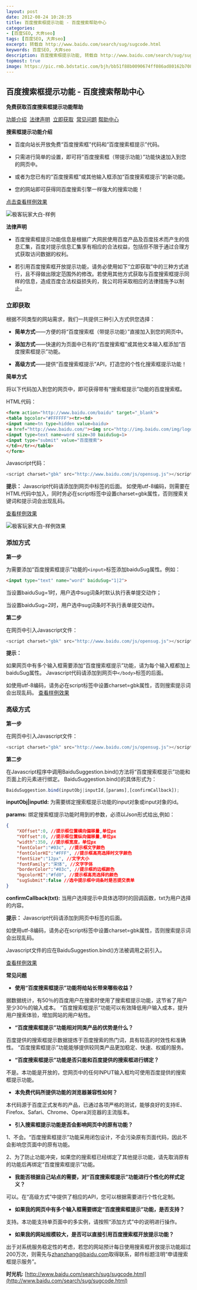 ```yaml
---
layout: post
date: 2012-08-24 10:28:35
title: 百度搜索框提示功能 - 百度搜索帮助中心
categories:
- [百度SEO, 大奔seo]
tags: [百度SEO, 大奔seo]
excerpt: 转载自 http://www.baidu.com/search/sug/sugcode.html
keywords: 百度SEO, 大奔seo
description: 百度搜索框提示功能, 转载自 http://www.baidu.com/search/sug/sugcode.html
topmost: true
image: https://pic.rmb.bdstatic.com/bjh/bb51f88b0090674ff086ad80162b7083.png
---
```


## 百度搜索框提示功能 - 百度搜索帮助中心

**免费获取百度搜索框提示功能帮助**

[功能介绍](http://www.baidu.com/search/sug/sugcode.html#intro)  [法律声明](http://www.baidu.com/search/sug/sugcode.html#law)  [立即获取](http://www.baidu.com/search/sug/sugcode.html#get)  [常见问题](http://www.baidu.com/search/sug/sugcode.html#qa)
[帮助中心](http://www.baidu.com/search/jiqiao.html)


**搜索框提示功能介绍**

- 百度向站长开放免费“百度搜索框”代码和“百度搜索框提示”代码。

- 只需进行简单的设置，即可将“百度搜索框（带提示功能）”功能快速加入到您的网页中。

- 或者为您已有的“百度搜索框”或其他输入框添加“百度搜索框提示”的新功能。

- 您的网站即可获得同百度搜索引擎一样强大的搜索功能！


[点击查看样例效果](http://www.baidu.com/search/sug/demo.html)

![极客玩家大白-样例](https://pic.rmb.bdstatic.com/bjh/27cc1510036eab07e29a83741515f4d3.png "极客玩家大白")


**法律声明**

- 百度搜索框提示功能信息是根据广大网民使用百度产品及百度技术而产生的信息汇集，百度对提示信息汇集享有相应的合法权益，包括但不限于通过合理方式获取访问数据的权利。

- 若引用百度搜索框开放提示功能，请务必使用如下“立即获取”中的三种方式进行，且不得做出限定范围外的修改。若使用其他方式获取与百度搜索框提示同样的信息，造成百度合法权益损失的，我公司将采取相应的法律措施予以制止。



### 立即获取

根据不同类型的网站需求，我们一共提供三种引入方式供您选择：

- **简单方式**——方便的将“百度搜索框（带提示功能）”直接加入到您的网页中。

- **添加方式**——快速的为页面中已有的“百度搜索框”或其他文本输入框添加“百度搜索框提示”功能。

- **高级方式**——提供“百度搜索框提示”API，打造您的个性化搜索框提示功能！

**简单方式**

将以下代码加入到您的网页中，即可获得带有“搜索框提示”功能的百度搜索框。


HTML代码：


```html
<form action="http://www.baidu.com/baidu" target="_blank">
<table bgcolor="#FFFFFF"><tr><td>
<input name=tn type=hidden value=baidu>
<a href="http://www.baidu.com/"><img src="http://img.baidu.com/img/logo-80px.gif" alt="Baidu" align="bottom" border="0"></a>
<input type=text name=word size=30 baiduSug=1>
<input type="submit" value="百度搜索">
</td></tr></table>
</form>
```


Javascript代码：


```javascript
<script charset="gbk" src="http://www.baidu.com/js/opensug.js"></script>
```

**提示：** Javascript代码请添加到网页中标签的后面。 如使用utf-8编码，则需要在HTML代码中加入，同时务必在script标签中设置charset=gbk属性，否则搜索关键词和提示词会出现乱码。


[查看样例效果](http://www.baidu.com/search/sug/demo.html)

![极客玩家大白-样例效果](https://pic.rmb.bdstatic.com/bjh/bb51f88b0090674ff086ad80162b7083.png "极客玩家大白")

### 添加方式

**第一步**

为需要添加“百度搜索框提示”功能的`<input>`标签添加baiduSug属性。例如：

```html
<input type="text" name="word" baiduSug="1|2">
```

当设置baiduSug=1时，用户选中sug词条时默认执行表单提交动作；

当设置baiduSug=2时，用户选中sug词条时不执行表单提交动作。


**第二步**

在网页中引入Javascript文件：
```javascript
<script charset="gbk" src="http://www.baidu.com/js/opensug.js"></script>
```


**提示：**

如果网页中有多个输入框需要添加“百度搜索框提示”功能，请为每个输入框都加上baiduSug属性。
Javascript代码请添加到网页中`</body>`标签的后面。

如使用utf-8编码，请务必在script标签中设置charset=gbk属性，否则搜索提示词会出现乱码。
[查看样例效果](http://www.baidu.com/search/sug/demo1.html)

### 高级方式

**第一步**

在网页中引入Javascript文件：
```javascript
<script charset="gbk" src="http://www.baidu.com/js/opensug.js"></script>
```


**第二步**

在Javascript程序中调用BaiduSuggestion.bind()方法将“百度搜索框提示”功能和页面上的元素进行绑定。
BaiduSuggestion.bind()的具体形式为：

```JavaScript
BaiduSuggestion.bind(inputObj|inputId,[params],[confirmCallback]);
```

**inputObj|inputId:**
为需要绑定搜索框提示功能的input对象或input对象的id。

**params:**
绑定搜索框提示功能时用到的参数，必须以Json形式给出,例如：

```json
{
    "XOffset":0, //提示框位置横向偏移量,单位px
    "YOffset":0, //提示框位置纵向偏移量,单位px
    "width":350, //提示框宽度，单位px
    "fontColor":"#03c", //提示框文字颜色
    "fontColorHI":"#FFF", //提示框高亮选择时文字颜色
    "fontSize":"12px", //文字大小
    "fontFamily":"宋体", //文字字体
    "borderColor":"#03c", //提示框的边框颜色
    "bgcolorHI":"#fd0", //提示框高亮选择的颜色
    "sugSubmit":false //选中提示框中词条时是否提交表单
}
```


**confirmCallback(txt):**
当用户选择提示中具体选项时的回调函数，txt为用户选择的内容。


**提示：**
Javascript代码请添加到网页中</body>标签的后面。

如使用utf-8编码，请务必在script标签中设置charset=gbk属性，否则搜索提示词会出现乱码。

Javascript文件的应在BaiduSuggestion.bind()方法被调用之前引入。

[查看样例效果](http://www.baidu.com/search/sug/demo2.html)


**常见问题**

- **使用“百度搜索框提示”功能将给站长带来哪些收益？**

据数据统计，有50％的百度用户在搜索时使用了搜索框提示功能，这节省了用户至少30％的输入成本。
“百度搜索框提示”功能可以有效降低用户输入成本，提升用户搜索体验，增加网站的用户粘性。

- **“百度搜索框提示”功能相对同类产品的优势是什么？**

百度提供的搜索框提示数据提炼于百度搜索的热门词，具有较高的时效性和准确性。
“百度搜索框提示”功能能够提供较同类产品更加稳定、快速、权威的服务。

- **“百度搜索框提示”功能是否只能和百度提供的搜索框进行绑定？**

不是。本功能是开放的，您网页中的任何INPUT输入框均可使用百度提供的搜索框提示功能。

- **本免费代码所提供功能的浏览器兼容性如何？**

本代码源于百度正式发布的产品，已通过各项严格的测试，能够良好的支持IE、Firefox、Safari、Chrome、Opera浏览器的主流版本。

- **引入搜索框提示功能是否会影响网页中的原有功能？**

1、不会。“百度搜索框提示”功能采用闭包设计，不会污染原有页面代码，因此不会影响您页面中的原有功能。

2、为了防止功能冲突，如果您的搜索框已经绑定了其他提示功能，请先取消原有的功能后再绑定“百度搜索框提示”功能。

- **我能否根据自己站点的需要，对“百度搜索框提示”功能进行个性化的样式定义？**

可以。在“高级方式”中提供了相应的API，您可以根据需要进行个性化定制。

- **如果我的网页中有多个输入框需要绑定“百度搜索框提示”功能，是否支持？**

支持。本功能支持单页面中的多实例，请按照“添加方式”中的说明进行操作。

- **如果我的网站规模较大，是否可以直接引用百度搜索框开放提示功能？**

出于对系统服务稳定性的考虑，若您的网站预计每日使用搜索框开放提示功能超过200万次，则需先与[zhanzhang@baidu.com](http://mailto:zhanzhang@baidu.com)取得联系，邮件标题注明“申请搜索框提示服务”。


**时光机:**
[http://www.baidu.com/search/sug/sugcode.html](http://www.baidu.com/search/sug/sugcode.html)
